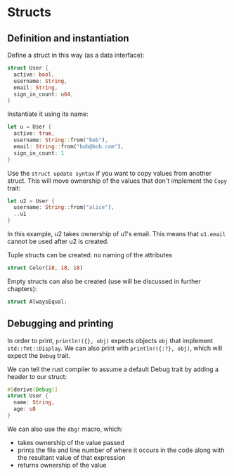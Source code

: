 # Structs

## Definition and instantiation

Define a struct in this way (as a data interface):
```rust
struct User {
  active: bool,
  username: String,
  email: String,
  sign_in_count: u64,
}
```

Instantiate it using its name:
```rust
let u = User {
  active: true,
  username: String::from("bob"),
  email: String::from("bob@bob.com"),
  sign_in_count: 1
}
```

Use the `struct update syntax` if you want to copy values from another struct. This will move ownership of the values that don't implement the `Copy` trait:
```rust
let u2 = User {
  username: String::from("alice"),
  ..u1
}
```
In this example, u2 takes ownership of u1's email. This means that `u1.email` cannot be used after u2 is created.

Tuple structs can be created: no naming of the attributes
```rust
struct Color(i8, i8, i8)
```

Empty structs can also be created (use will be discussed in further chapters):
```rust
struct AlwaysEqual;
```

## Debugging and printing

In order to print, `println!({}, obj)` expects objects `obj` that implement `std::fmt::Display`. 
We can also print with `println!({:?}, obj)`, which will expect the `Debug` trait.

We can tell the rust compiler to assume a default Debug trait by adding a header to our struct:
```rust
#[derive(Debug)]
struct User {
  name: String,
  age: u8
}
```

We can also use the `dbg!` macro, which:
- takes ownership of the value passed
- prints the file and line number of where it occurs in the code along with the resultant value of that expression
- returns ownership of the value